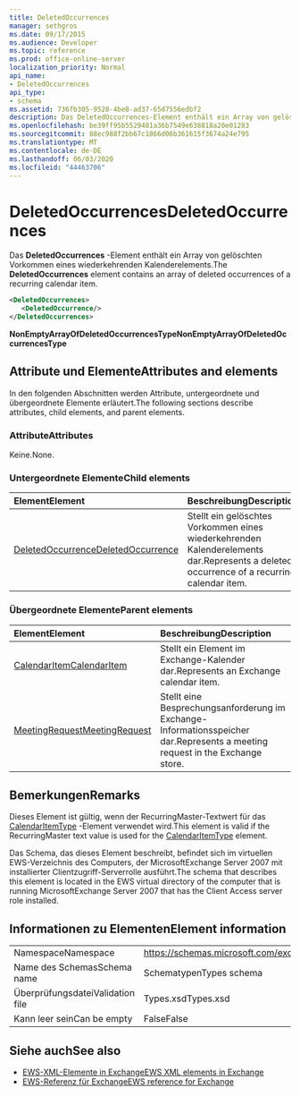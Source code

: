```yaml
---
title: DeletedOccurrences
manager: sethgros
ms.date: 09/17/2015
ms.audience: Developer
ms.topic: reference
ms.prod: office-online-server
localization_priority: Normal
api_name:
- DeletedOccurrences
api_type:
- schema
ms.assetid: 736fb305-9528-4be8-ad37-65d7556edbf2
description: Das DeletedOccurrences-Element enthält ein Array von gelöschten Vorkommen eines wiederkehrenden Kalenderelements.
ms.openlocfilehash: be39ff95b5529481a36b7549e638818a20e01283
ms.sourcegitcommit: 88ec988f2bb67c1866d06b361615f3674a24e795
ms.translationtype: MT
ms.contentlocale: de-DE
ms.lasthandoff: 06/03/2020
ms.locfileid: "44463706"
---
```

# <a name="deletedoccurrences"></a><span data-ttu-id="e0d0d-103">DeletedOccurrences</span><span class="sxs-lookup"><span data-stu-id="e0d0d-103">DeletedOccurrences</span></span>

<span data-ttu-id="e0d0d-104">Das **DeletedOccurrences** -Element enthält ein Array von gelöschten Vorkommen eines wiederkehrenden Kalenderelements.</span><span class="sxs-lookup"><span data-stu-id="e0d0d-104">The **DeletedOccurrences** element contains an array of deleted occurrences of a recurring calendar item.</span></span> 
  
```xml
<DeletedOccurrences>
   <DeletedOccurrence/>
</DeletedOccurrences>
```

 <span data-ttu-id="e0d0d-105">**NonEmptyArrayOfDeletedOccurrencesType**</span><span class="sxs-lookup"><span data-stu-id="e0d0d-105">**NonEmptyArrayOfDeletedOccurrencesType**</span></span>
## <a name="attributes-and-elements"></a><span data-ttu-id="e0d0d-106">Attribute und Elemente</span><span class="sxs-lookup"><span data-stu-id="e0d0d-106">Attributes and elements</span></span>

<span data-ttu-id="e0d0d-107">In den folgenden Abschnitten werden Attribute, untergeordnete und übergeordnete Elemente erläutert.</span><span class="sxs-lookup"><span data-stu-id="e0d0d-107">The following sections describe attributes, child elements, and parent elements.</span></span>
  
### <a name="attributes"></a><span data-ttu-id="e0d0d-108">Attribute</span><span class="sxs-lookup"><span data-stu-id="e0d0d-108">Attributes</span></span>

<span data-ttu-id="e0d0d-109">Keine.</span><span class="sxs-lookup"><span data-stu-id="e0d0d-109">None.</span></span>
  
### <a name="child-elements"></a><span data-ttu-id="e0d0d-110">Untergeordnete Elemente</span><span class="sxs-lookup"><span data-stu-id="e0d0d-110">Child elements</span></span>

|<span data-ttu-id="e0d0d-111">**Element**</span><span class="sxs-lookup"><span data-stu-id="e0d0d-111">**Element**</span></span>|<span data-ttu-id="e0d0d-112">**Beschreibung**</span><span class="sxs-lookup"><span data-stu-id="e0d0d-112">**Description**</span></span>|
|:-----|:-----|
|[<span data-ttu-id="e0d0d-113">DeletedOccurrence</span><span class="sxs-lookup"><span data-stu-id="e0d0d-113">DeletedOccurrence</span></span>](deletedoccurrence.md) <br/> |<span data-ttu-id="e0d0d-114">Stellt ein gelöschtes Vorkommen eines wiederkehrenden Kalenderelements dar.</span><span class="sxs-lookup"><span data-stu-id="e0d0d-114">Represents a deleted occurrence of a recurring calendar item.</span></span>  <br/> |
   
### <a name="parent-elements"></a><span data-ttu-id="e0d0d-115">Übergeordnete Elemente</span><span class="sxs-lookup"><span data-stu-id="e0d0d-115">Parent elements</span></span>

|<span data-ttu-id="e0d0d-116">**Element**</span><span class="sxs-lookup"><span data-stu-id="e0d0d-116">**Element**</span></span>|<span data-ttu-id="e0d0d-117">**Beschreibung**</span><span class="sxs-lookup"><span data-stu-id="e0d0d-117">**Description**</span></span>|
|:-----|:-----|
|[<span data-ttu-id="e0d0d-118">CalendarItem</span><span class="sxs-lookup"><span data-stu-id="e0d0d-118">CalendarItem</span></span>](calendaritem.md) <br/> |<span data-ttu-id="e0d0d-119">Stellt ein Element im Exchange-Kalender dar.</span><span class="sxs-lookup"><span data-stu-id="e0d0d-119">Represents an Exchange calendar item.</span></span>  <br/> |
|[<span data-ttu-id="e0d0d-120">MeetingRequest</span><span class="sxs-lookup"><span data-stu-id="e0d0d-120">MeetingRequest</span></span>](meetingrequest.md) <br/> |<span data-ttu-id="e0d0d-121">Stellt eine Besprechungsanforderung im Exchange-Informationsspeicher dar.</span><span class="sxs-lookup"><span data-stu-id="e0d0d-121">Represents a meeting request in the Exchange store.</span></span>  <br/> |
   
## <a name="remarks"></a><span data-ttu-id="e0d0d-122">Bemerkungen</span><span class="sxs-lookup"><span data-stu-id="e0d0d-122">Remarks</span></span>

<span data-ttu-id="e0d0d-123">Dieses Element ist gültig, wenn der RecurringMaster-Textwert für das [CalendarItemType](calendaritemtype.md) -Element verwendet wird.</span><span class="sxs-lookup"><span data-stu-id="e0d0d-123">This element is valid if the RecurringMaster text value is used for the [CalendarItemType](calendaritemtype.md) element.</span></span> 
  
<span data-ttu-id="e0d0d-124">Das Schema, das dieses Element beschreibt, befindet sich im virtuellen EWS-Verzeichnis des Computers, der MicrosoftExchange Server 2007 mit installierter Clientzugriff-Serverrolle ausführt.</span><span class="sxs-lookup"><span data-stu-id="e0d0d-124">The schema that describes this element is located in the EWS virtual directory of the computer that is running MicrosoftExchange Server 2007 that has the Client Access server role installed.</span></span>
  
## <a name="element-information"></a><span data-ttu-id="e0d0d-125">Informationen zu Elementen</span><span class="sxs-lookup"><span data-stu-id="e0d0d-125">Element information</span></span>

|||
|:-----|:-----|
|<span data-ttu-id="e0d0d-126">Namespace</span><span class="sxs-lookup"><span data-stu-id="e0d0d-126">Namespace</span></span>  <br/> |https://schemas.microsoft.com/exchange/services/2006/types  <br/> |
|<span data-ttu-id="e0d0d-127">Name des Schemas</span><span class="sxs-lookup"><span data-stu-id="e0d0d-127">Schema name</span></span>  <br/> |<span data-ttu-id="e0d0d-128">Schematypen</span><span class="sxs-lookup"><span data-stu-id="e0d0d-128">Types schema</span></span>  <br/> |
|<span data-ttu-id="e0d0d-129">Überprüfungsdatei</span><span class="sxs-lookup"><span data-stu-id="e0d0d-129">Validation file</span></span>  <br/> |<span data-ttu-id="e0d0d-130">Types.xsd</span><span class="sxs-lookup"><span data-stu-id="e0d0d-130">Types.xsd</span></span>  <br/> |
|<span data-ttu-id="e0d0d-131">Kann leer sein</span><span class="sxs-lookup"><span data-stu-id="e0d0d-131">Can be empty</span></span>  <br/> |<span data-ttu-id="e0d0d-132">False</span><span class="sxs-lookup"><span data-stu-id="e0d0d-132">False</span></span>  <br/> |
   
## <a name="see-also"></a><span data-ttu-id="e0d0d-133">Siehe auch</span><span class="sxs-lookup"><span data-stu-id="e0d0d-133">See also</span></span>

- [<span data-ttu-id="e0d0d-134">EWS-XML-Elemente in Exchange</span><span class="sxs-lookup"><span data-stu-id="e0d0d-134">EWS XML elements in Exchange</span></span>](ews-xml-elements-in-exchange.md)  
- [<span data-ttu-id="e0d0d-135">EWS-Referenz für Exchange</span><span class="sxs-lookup"><span data-stu-id="e0d0d-135">EWS reference for Exchange</span></span>](ews-reference-for-exchange.md)

